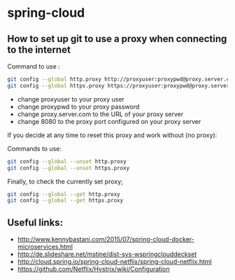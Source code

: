 # spring-cloud

## How to set up git to use a proxy when connecting to the internet

Command to use :

```bash
git config --global http.proxy http://proxyuser:proxypwd@proxy.server.com:8080 <br/>
git config --global https.proxy https://proxyuser:proxypwd@proxy.server.com:8080 <br/>
```

* change proxyuser to your proxy user
* change proxypwd to your proxy password
* change proxy.server.com to the URL of your proxy server
* change 8080 to the proxy port configured on your proxy server

If you decide at any time to reset this proxy and work without (no proxy):

Commands to use:
```bash
git config --global --unset http.proxy
git config --global --unset https.proxy
```

Finally, to check the currently set proxy;

```bash
git config --global --get http.proxy
git config --global --get https.proxy
```

## Useful links: 
* http://www.kennybastani.com/2015/07/spring-cloud-docker-microservices.html
* http://de.slideshare.net/mstine/dist-sys-wspringclouddeckset
* http://cloud.spring.io/spring-cloud-netflix/spring-cloud-netflix.html
* https://github.com/Netflix/Hystrix/wiki/Configuration